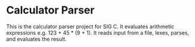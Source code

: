# Calculator Parser

This is the calculator parser project for SIG C. It evaluates arithmetic expressions e.g. 123 + 45 * (9 + 1). It reads input from a file, lexes, parses, and evaluates the result.
